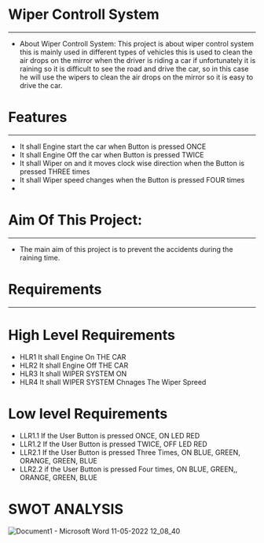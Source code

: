 # Wiper Controll System 
______________________________________________

* About Wiper Controll System:
This project is about wiper control system this is mainly used in different types of vehicles this is used to clean the air drops on the mirror when the driver is      riding a car if unfortunately it is raining so it is difficult to see the road and drive the car, so in this case he will use the wipers to clean the air drops on the mirror so it is easy to drive the car.  

# Features
__________________
* It shall Engine start the car when Button is pressed ONCE
* It shall Engine Off the car when Button is pressed TWICE
* It shall Wiper on and it moves clock wise direction when the Button is pressed THREE times
* It shall Wiper speed changes when the Button is pressed FOUR times
* 
# Aim Of This Project:
_________________
* The main aim of this project is to prevent the accidents during the raining time. 

# Requirements
________________________
# High Level Requirements

* HLR1	It shall Engine On THE CAR
* HLR2	It shall Engine Off THE CAR
* HLR3	It shall WIPER SYSTEM ON
* HLR4	It shall WIPER SYSTEM Chnages The Wiper Spreed

# Low level Requirements
* LLR1.1	If the User Button is pressed ONCE, ON LED RED
* LLR1.2	If the User Button is pressed TWICE, OFF LED RED
* LLR2.1  If the User Button is pressed Three Times, ON BLUE, GREEN, ORANGE, GREEN, BLUE
* LLR2.2  if the User Button is pressed Four times, ON BLUE, GREEN,, ORANGE, GREEN, BLUE

# SWOT ANALYSIS

![Document1 - Microsoft Word 11-05-2022 12_08_40](https://user-images.githubusercontent.com/101093201/167785279-d4442957-ad83-4f47-91b5-fc081fa2ed54.png)
